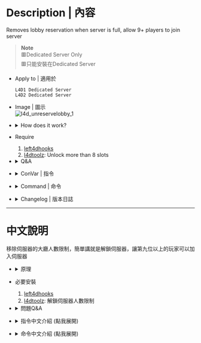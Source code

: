 # Description | 內容
Removes lobby reservation when server is full, allow 9+ players to join server

> __Note__ 
<br/>🟥Dedicated Server Only
<br/>🟥只能安裝在Dedicated Server

* Apply to | 適用於
	```
	L4D1 Dedicated Server
	L4D2 Dedicated Server
	```

* Image | 圖示
<br/>![l4d_unreservelobby_1](image/l4d_unreservelobby_1.jpg)

* <details><summary>How does it work?</summary>

	* (Before) 
		1. If server is lobby reserved and full in gamemode (8 for versus/scavenge lobby, 4 for survival/coop/realism lobby)
			* New players can't join the server even if server still has remaining slots, they can't connect via the console or server browser
		2. If server is lobby reserved and empty (No one in server)
			* Unable to connect server from lobby
	* (After)
		1. Automatically removes lobby reservation once server is full in gamemode (8 for versus/scavenge lobby, 4 for survival/coop/realism lobby)
			* New players is allowed to join the server, they can connect to server via the console or server browser
			* Automatically Set ```sv_allow_lobby_connect_only 0```
		2. Automatically Removes lobby reservation once all players have disconnected
			* Players can connect from a lobby again
			* Automatically Set ```sv_allow_lobby_connect_only``` back to default
	* In short, if you want to play multi slots server, must install
		1. This l4d_unreservelobby plugin
		2. And **l4dtoolz** (see Require below)
</details>

* Require
	1. [left4dhooks](https://forums.alliedmods.net/showthread.php?t=321696)
	2. [l4dtoolz](https://github.com/fbef0102/Game-Private_Plugin/tree/main/Tutorial_%E6%95%99%E5%AD%B8%E5%8D%80/English/Server/Install_Other_File#l4dtoolz): Unlock more than 8 slots

* <details><summary>Q&A</summary>

	* How to install 8+ slots coop/versus server?
		* [Read this](https://github.com/fbef0102/Game-Private_Plugin/tree/main/Tutorial_%E6%95%99%E5%AD%B8%E5%8D%80/English/Game/L4D2/8+_Survivors_In_Coop)

	* What is lobby reserved?
		* Create a lobby -> Server Type: ```Best Avaliable Dedicated``` -> Types ```mm_dedicated_force_servers xxxxxx``` in game console -> Start The Game
			* xxxxx is ip
		* The dedicated server will register with **Steam master server**, and Steam master will send the reserved cookie to your dedicated server
		* Steam master server always tracks and checks your server if your server keeps reserved.
		* Once your server is reserved and not full, Steam master server will try to send random players to your server via matchmaking (finding random game)
	
	* How to check if server is reserved?
		* Type ```status``` in server console
			* If you see ```(reserved xxxxxxx)```, then server is reserved
			* If you see ```(unreserved)```, then server is unreserved

	* What is ```heartbeat``` command?
		* All it does is to force updated server status to steam master server (Such as amount of players, latency and so fort, useful for matchmaking and serverbrowser). 
		* Basically yelling to master server "HEY, I'M STILL ALIVE AND PLEASE GIVE ME PLAYERS"
</details>

* <details><summary>ConVar | 指令</summary>

	* cfg/sourcemod/l4d_unreservelobby.cfg
		```php
		// Automatically unreserve server after server lobby is full in gamemode (8 in versus/scavenge, 4 in coop/survival/realism)
		l4d_unreservelobby_full "1"

		// When player number reaches the following number, server unreserves.
		// 0 = 8 in versus/scavenge, 4 in coop/survival/realism.
		// >0 = Any number greater than zero.
		l4d_unreservelobby_trigger "0"

		// Time interval to send heartbeat command to steam master server if server lobby is not full and reserved (0=Off)
		// Check "Q&A" above if you want to know what heartbeat command is
		l4d_unreservelobby_heartbeat_interval "30.0"
		```
</details>

* <details><summary>Command | 命令</summary>

	* **sm_unreserve - manually force removes the lobby reservation (Adm required: ADMFLAG_ROOT)**
		```php
		sm_unreserve
		```
</details>

* <details><summary>Changelog | 版本日誌</summary>

	* v1.7h (2025-5-12)
	* v1.6h (2025-2-17)
	* v1.5h (2025-2-13)
	* v1.4h (2024-12-28)
		* Update cvars

	* v1.3h (2024-12-20)
	* v1.2h (2024-12-17)
		* Fixed unreserved delay error

	* v1.1h (2024-10-26)
		* Add ```sv_allow_lobby_connect_only 0``` when unreserved
		* Update cvars

	* v1.0h (2024-10-3)
		* Remake code, convert code to latest syntax
		* Fix warnings when compiling.
		* Replace Gamedata with left4dhooks
		* Automatically unreserve server after all playes have disconnected

	* v1.1.1
		* [Original plugin By Downtown1](https://forums.alliedmods.net/showthread.php?t=94415)
</details>

- - - -
# 中文說明
移除伺服器的大廳人數限制，簡單講就是解鎖伺服器，讓第九位以上的玩家可以加入伺服器

* <details><summary>原理</summary>

	* (裝插件之前)
		1. 當伺服器有大廳reserved cookie且模式滿人時(對抗/清道夫: 8人已滿, 戰役/生存/寫實: 4人已滿)
			* 其他玩家均不能再加入伺服器，即使有設置伺服器30個位子依然無法加入
		2. 當伺服器有大廳reserved cookie且沒人時(所有玩家已離開)
			* 無法從大廳匹配到伺服器

	* (裝插件之後)
		1. 當伺服器有大廳reserved cookie且模式滿人時(對抗/清道夫: 8人已滿, 戰役/生存/寫實: 4人已滿)
			* 自動移除動態大廳reserved cookie
			* 設置指令```sv_allow_lobby_connect_only 0```
			* 其他玩家可透過IP直連或是伺服器瀏覽加入遊戲
		2. 當伺服器所有玩家離開沒人時，自動移除大廳reserved cookie，不再恢復
			* 玩家可以再次從大廳匹配到伺服器
			* 指令 ```sv_allow_lobby_connect_only``` 恢復預設

	* 總結白話講: 當你想開多人伺服器時，需要安裝
		1. 此插件
		2. 與**l4dtoolz** (查看下方"必要安裝")
</details>

* 必要安裝
	1. [left4dhooks](https://forums.alliedmods.net/showthread.php?t=321696)
	2. [l4dtoolz](https://github.com/fbef0102/Game-Private_Plugin/tree/main/Tutorial_教學區/Chinese_繁體中文/Server/安裝其他檔案教學#安裝l4dtoolz): 解鎖伺服器人數限制

* <details><summary>問題Q&A</summary>

	* 怎麼開多人房?
		* [教學文章](https://github.com/fbef0102/Game-Private_Plugin/tree/main/Tutorial_%E6%95%99%E5%AD%B8%E5%8D%80/Chinese_%E7%B9%81%E9%AB%94%E4%B8%AD%E6%96%87/Game/L4D2/8%E4%BD%8D%E7%8E%A9%E5%AE%B6%E9%81%8A%E7%8E%A9%E6%88%B0%E5%BD%B9%E6%A8%A1%E5%BC%8F)

	* 什麼是大廳匹配?
		* [開大廳，匹配](https://github.com/fbef0102/Game-Private_Plugin/tree/main/Tutorial_教學區/Chinese_繁體中文/Server/安裝伺服器與插件#如何從大廳匹配到專屬伺服器)

	* 什麼是大廳reserved cookie?
		1. 中文是預定的餅乾(X)，表示飯店已預設房間，已經被訂走的房間無法給其他人入住
		2. 當專屬伺服器被大廳匹配時，會註冊至**Steam Master Server**(也就是Steam主伺服器)，Steam Master會產生一串代碼給專屬伺服器，此代碼就是reserved cookie
		3. 只要你的專屬伺服器保持reserved，Steam Master就會持續追蹤並檢查你的專屬伺服器狀態
		4. 當Steam Master發現你伺服器狀態是reserved且還有空位時，就會持續吸引路人進來 (路人找遊戲匹配時會被騙進來的意思)

	* 怎麼知道伺服器有大廳reserved cookie?
		1. 遊戲控制台或伺服器後台輸入```status```，如果看到```(reserved xxxxx)```，那就是有，反之亦然

	* 有大廳reserved cookie時
		1. 模式沒有滿人時
			* 伺服器會吸路人匹配進來
		2. 模式滿人時 (對抗/清道夫: 8人, 戰役/生存/寫實: 4人)，其他玩家均不能再加入伺服器，即使伺服器設置30個位子依然無法加入
			* 無法直連
			* 無法加入好友房間
			* 無法從伺服器瀏覽加入
			* 伺服器停止吸路人匹配進來

	* 無大廳reserved cookie時
		1. 模式沒有滿人時
			* 伺服器停止吸路人匹配進來
		2. 模式滿人時(對抗/清道夫: 8人, 戰役/生存/寫實: 4人)，其他玩家可以加入伺服器
			* 可直連
			* 可加入好友房間
			* 可從伺服器瀏覽加入
			* 伺服器停止吸路人匹配進來

	* 何時會有大廳reserved cookie?
		1. 設置指令```sv_allow_lobby_connect_only 1```，且第一位玩家透過以下方式加入伺服器
			* 直連```connect```
			* 從```openserverbrowser列表```或```steam群組伺服器```瀏覽加入
			* 大廳匹配

		2. 設置指令```sv_allow_lobby_connect_only 0```，且第一位玩家透過以下方式加入伺服器
			* 大廳匹配

	* ```sv_allow_lobby_connect_only```與大廳之間的關係圖, [圖來源: Hatsune-Imagine/l4d2-plugins/l4d2_unreservelobby](https://github.com/Hatsune-Imagine/l4d2-plugins/tree/main/l4d2_unreservelobby)
	<br/>![l4d_unreservelobby_2](image/l4d_unreservelobby_2.jpg)

	* 什麼是 ```heartbeat``` 指令?
		* 強制更新伺服器狀態至 Steam Master Server (譬如: 玩家數量、延遲、地區...). 
		* 告訴 Steam Master "嘿! 我這伺服器還他馬活著，請分配路人玩家給我"

	> 詳細功能依然有很多未解之謎，問就是Valve的鍋，我們吃瓜就好
</details>

* <details><summary>指令中文介紹 (點我展開)</summary>

	* cfg/sourcemod/l4d_unreservelobby.cfg
		```php
		// 當伺服器有大廳reserved cookie且模式滿人時(對抗/清道夫: 8人已滿, 戰役/生存/寫實: 4人已滿)，自動移除動態大廳reserved cookie
		l4d_unreservelobby_full "1"

		// 當伺服器內玩家人數達到以下數值, 則移除動態大廳reserved cookie.
		// 0 = 對抗/清道夫下8人, 戰役/生存/寫實下4人
		// >0 = 任何大於0的自定義人數
		l4d_unreservelobby_trigger "0"

		// (如果伺服器是reserved且還有空位的時候) 每隔一段時間傳送 heartbeat 指令，將伺服器狀態更新至Steam Master Server
		// (0=關閉此功能, heartbeat指令介紹 請查看上方問題Q&A)
		l4d_unreservelobby_heartbeat_interval "30.0"
		```
</details>

* <details><summary>命令中文介紹 (點我展開)</summary>

	* **sm_unreserve - 輸入此指令手動移除大廳reserved cookie (權限: ADMFLAG_ROOT)**
		```php
		sm_unreserve
		```
</details>